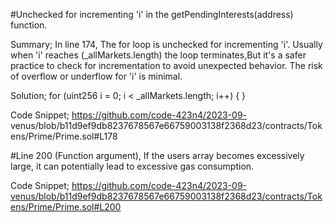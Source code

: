 #Unchecked for incrementing 'i' in the getPendingInterests(address) function.

 Summary;
 In line 174, The for loop is unchecked for incrementing 'i'. Usually when 'i' reaches (_allMarkets.length) the 
 loop terminates,But it's a safer practice to check for incrementation to avoid unexpected behavior. The risk of 
 overflow or underflow for 'i' is minimal.

 Solution;
 for (uint256 i = 0; i < _allMarkets.length; i++) {
 }

 Code Snippet;
 https://github.com/code-423n4/2023-09- 
 venus/blob/b11d9ef9db8237678567e66759003138f2368d23/contracts/Tokens/Prime/Prime.sol#L178

#Line 200 (Function argument), If the users array becomes excessively large, it can potentially lead to excessive gas consumption.



Code Snippet;
https://github.com/code-423n4/2023-09-venus/blob/b11d9ef9db8237678567e66759003138f2368d23/contracts/Tokens/Prime/Prime.sol#L200